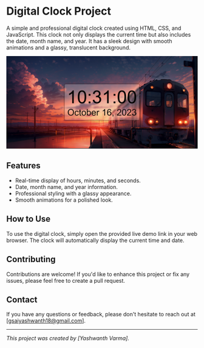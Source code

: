 # Digital Clock Project

A simple and professional digital clock created using HTML, CSS, and JavaScript. This clock not only displays the current time but also includes the date, month name, and year. It has a sleek design with smooth animations and a glassy, translucent background.

![Digital Clock Screenshot](ss.png)

## Features

- Real-time display of hours, minutes, and seconds.
- Date, month name, and year information.
- Professional styling with a glassy appearance.
- Smooth animations for a polished look.

## How to Use

To use the digital clock, simply open the provided live demo link in your web browser. The clock will automatically display the current time and date.

## Contributing

Contributions are welcome! If you'd like to enhance this project or fix any issues, please feel free to create a pull request.


## Contact

If you have any questions or feedback, please don't hesitate to reach out at [gsaiyashwanth18@gmail.com].

---
_This project was created by [Yashwanth Varma]._
